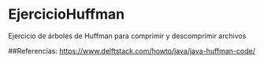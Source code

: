 # EjercicioHuffman
Ejercicio de árboles de Huffman para comprimir y descomprimir archivos

##Referencias:
https://www.delftstack.com/howto/java/java-huffman-code/
